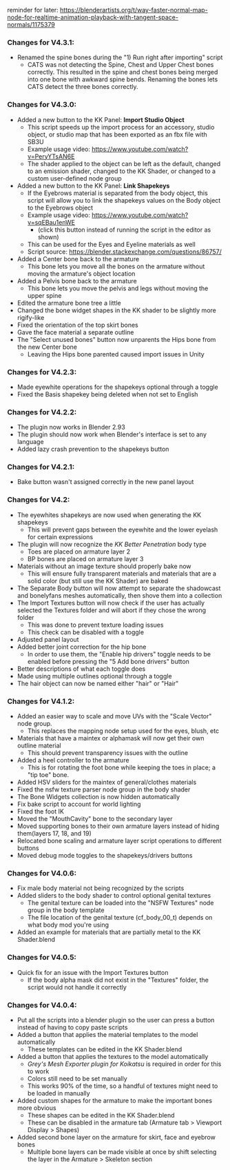 reminder for later: https://blenderartists.org/t/way-faster-normal-map-node-for-realtime-animation-playback-with-tangent-space-normals/1175379

### Changes for V4.3.1:
* Renamed the spine bones during the "1) Run right after importing" script
    * CATS was not detecting the Spine, Chest and Upper Chest bones correctly. This resulted in the spine and chest bones being merged into one bone with awkward spine bends. Renaming the bones lets CATS detect the three bones correctly.

### Changes for V4.3.0:
* Added a new button to the KK Panel: **Import Studio Object**
    * This script speeds up the import process for an accessory, studio object, or studio map that has been exported as an fbx file with SB3U
    * Example usage video: https://www.youtube.com/watch?v=PeryYTsAN6E
    * The shader applied to the object can be left as the default, changed to an emission shader, changed to the KK Shader, or changed to a custom user-defined node group
* Added a new button to the KK Panel: **Link Shapekeys**
    * If the Eyebrows material is separated from the body object, this script will allow you to link the shapekeys values on the Body object to the Eyebrows object
    * Example usage video: https://www.youtube.com/watch?v=sqEBau1enWE
        * (click this button instead of running the script in the editor as shown)
    * This can be used for the Eyes and Eyeline materials as well
    * Script source: https://blender.stackexchange.com/questions/86757/
* Added a Center bone back to the armature
    * This bone lets you move all the bones on the armature without moving the armature's object location
* Added a Pelvis bone back to the armature
    * This bone lets you move the pelvis and legs without moving the upper spine
* Edited the armature bone tree a little
* Changed the bone widget shapes in the KK shader to be slightly more rigify-like
* Fixed the orientation of the top skirt bones
* Gave the face material a separate outline
* The "Select unused bones" button now unparents the Hips bone from the new Center bone
    * Leaving the Hips bone parented caused import issues in Unity

### Changes for V4.2.3:
* Made eyewhite operations for the shapekeys optional through a toggle
* Fixed the Basis shapekey being deleted when not set to English

### Changes for V4.2.2:
* The plugin now works in Blender 2.93
* The plugin should now work when Blender's interface is set to any language
* Added lazy crash prevention to the shapekeys button

### Changes for V4.2.1:
* Bake button wasn't assigned correctly in the new panel layout

### Changes for V4.2:
* The eyewhites shapekeys are now used when generating the KK shapekeys
    * This will prevent gaps between the eyewhite and the lower eyelash for certain expressions
* The plugin will now recognize the *KK Better Penetration* body type
    * Toes are placed on armature layer 2
    * BP bones are placed on armature layer 3
* Materials without an image texture should properly bake now
    * This will ensure fully transparent materials and materials that are a solid color (but still use the KK Shader) are baked
* The Separate Body button will now attempt to separate the shadowcast and bonelyfans meshes automatically, then shove them into a collection
* The Import Textures button will now check if the user has actually selected the Textures folder and will abort if they chose the wrong folder
    * This was done to prevent texture loading issues
    * This check can be disabled with a toggle
* Adjusted panel layout
* Added better joint correction for the hip bone
    * In order to use them, the "Enable hip drivers" toggle needs to be enabled before pressing the "5 Add bone drivers" button
* Better descriptions of what each toggle does
* Made using multiple outlines optional through a toggle
* The hair object can now be named either "hair" or "Hair"

### Changes for V4.1.2:
* Added an easier way to scale and move UVs with the "Scale Vector" node group.
    * This replaces the mapping node setup used for the eyes, blush, etc
* Materials that have a maintex or alphamask will now get their own outline material
    * This should prevent transparency issues with the outline
* Added a heel controller to the armature
    * This is for rotating the foot bone while keeping the toes in place; a "tip toe" bone.
* Added HSV sliders for the maintex of general/clothes materials
* Fixed the nsfw texture parser node group in the body shader
* The Bone Widgets collection is now hidden automatically
* Fix bake script to account for world lighting
* Fixed the foot IK
* Moved the "MouthCavity" bone to the secondary layer
* Moved supporting bones to their own armature layers instead of hiding them(layers 17, 18, and 19)
* Relocated bone scaling and armature layer script operations to different buttons
* Moved debug mode toggles to the shapekeys/drivers buttons

### Changes for V4.0.6:
* Fix male body material not being recognized by the scripts
* Added sliders to the body shader to control optional genital textures
    * The genital texture can be loaded into the "NSFW Textures" node group in the body template
    * The file location of the genital texture (cf_body_00_t) depends on what body mod you're using
* Added an example for materials that are partially metal to the KK Shader.blend

### Changes for V4.0.5:
* Quick fix for an issue with the Import Textures button
    * If the body alpha mask did not exist in the "Textures" folder, the script would not handle it correctly

### Changes for V4.0.4:
* Put all the scripts into a blender plugin so the user can press a button instead of having to copy paste scripts
* Added a button that applies the material templates to the model automatically
    * These templates can be edited in the KK Shader.blend
* Added a button that applies the textures to the model automatically
    * *Grey's Mesh Exporter plugin for Koikatsu* is required in order for this to work
    * Colors still need to be set manually
    * This works 90% of the time, so a handful of textures might need to be loaded in manually
* Added custom shapes for the armature to make the important bones more obvious
    * These shapes can be edited in the KK Shader.blend
    * These can be disabled in the armature tab (Armature tab > Viewport Display > Shapes)
* Added second bone layer on the armature for skirt, face and eyebrow bones
    * Multiple bone layers can be made visible at once by shift selecting the layer in the Armature > Skeleton section
